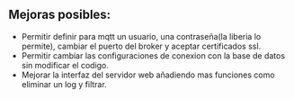 ## Mejoras posibles:
- Permitir definir para mqtt un usuario, una contraseña(la liberia lo permite), cambiar el puerto del broker y aceptar certificados ssl.
- Permitir cambiar las configuraciones de conexion con la base de datos sin modificar el codigo.
- Mejorar la interfaz del servidor web añadiendo mas funciones como eliminar un log y filtrar.

